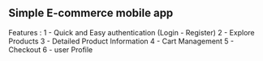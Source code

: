 
## Simple E-commerce mobile app
Features :
1 - Quick and Easy authentication (Login - Register)
2 - Explore  Products
3 - Detailed Product Information
4 - Cart Management
5 - Checkout
6 - user Profile
